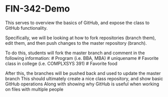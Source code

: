# FIN-342-Demo
This serves to overview the basics of GitHub, and expose the class to GitHub functionality.

Specifically, we will be looking at how to fork repositories (branch them), edit them, and then push changes to the 
master repository (branch). 

To do this, students will fork the master branch and comment in the following information:
    # Program (i.e. BBA, MBA)
    # uniquename
    # Favorite class in college (i.e. COMPLXSYS 391)
    # Favorite food
    
After this, the branches will be pushed back and used to update the master branch
This should ultimately create a nice class repository, and show basic GitHub operations
Along with showing why GitHub is useful when working on files with multiple people
